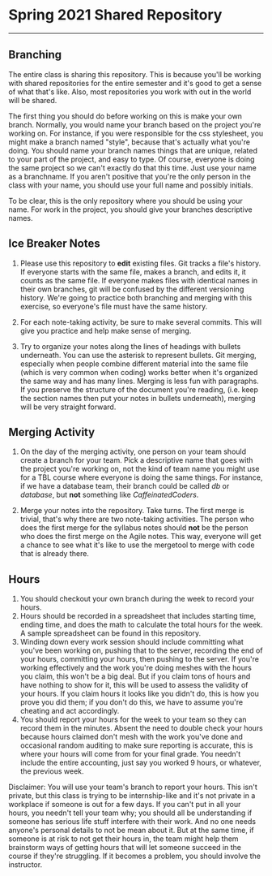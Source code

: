 # Spring 2021 Shared Repository
---

## Branching

The entire class is sharing this repository. This is because you'll be working with shared repositories for the entire semester and it's good to get a sense of what that's like. Also, most repositories you work with out in the world will be shared.

The first thing you should do before working on this is make your own branch. Normally, you would name your branch based on the project you're working on. For instance, if you were responsible for the css stylesheet, you might make a branch named "style", because that's actually what you're doing. You should name your branch names things that are unique, related to your part of the project, and easy to type. Of course, everyone is doing the same project so we can't exactly do that this time. Just use your name as a branchname. If you aren't positive that you're the only person in the class with your name, you should use your full name and possibly initials. 

To be clear, this is the only repository where you should be using your name. For work in the project, you should give your branches descriptive names.

## Ice Breaker Notes

1. Please use this repository to **edit** existing files. Git tracks a file's history. If everyone starts with the same file, makes a branch, and edits it, it counts as the same file. If everyone makes files with identical names in their own branches, git will be confused by the different versioning history. We're going to practice both branching and merging with this exercise, so everyone's file must have the same history.

2. For each note-taking activity, be sure to make several commits. This will give you practice and help make sense of merging. 

3. Try to organize your notes along the lines of headings with bullets underneath. You can use the asterisk to represent bullets. Git merging, especially when people combine different material into the same file (which is very common when coding) works better when it's organized the same way and has many lines. Merging is less fun with paragraphs. If you preserve the structure of the document you're reading, (i.e. keep the section names then put your notes in bullets underneath), merging will be very straight forward.

## Merging Activity

1. On the day of the merging activity, one person on your team should create a branch for your team. Pick a descriptive name that goes with the project you're working on, not the kind of team name you might use for a TBL course where everyone is doing the same things. For instance, if we have a database team, their branch could be called *db* or *database*, but **not** something like *CaffeinatedCoders*. 

2. Merge your notes into the repository. Take turns. The first merge is trivial, that's why there are two note-taking activities. The person who does the first merge for the syllabus notes should **not** be the person who does the first merge on the Agile notes. This way, everyone will get a chance to see what it's like to use the mergetool to merge with code that is already there.

## Hours

1. You should checkout your own branch during the week to record your hours. 
2. Hours should be recorded in a spreadsheet that includes starting time, ending time, and does the math to calculate the total hours for the week. A sample spreadsheet can be found in this repository.
3. Winding down every work session should include committing what you've been working on, pushing that to the server, recording the end of your hours, committing your hours, then pushing to the server. If you're working effectively and the work you're doing meshes with the hours you claim, this won't be a big deal. But if you claim tons of hours and have nothing to show for it, this will be used to assess the validity of your hours. If you claim hours it looks like you didn't do, this is how you prove you did them; if you don't do this, we have to assume you're cheating and act accordingly. 
4. You should report your hours for the week to your team so they can record them in the minutes. Absent the need to double check your hours because hours claimed don't mesh with the work you've done and occasional random auditing to make sure reporting is accurate, this is where your hours will come from for your final grade. You needn't include the entire accounting, just say you worked 9 hours, or whatever, the previous week.

Disclaimer: You will use your team's branch to report your hours. This isn't private, but this class is trying to be internship-like and it's not private in a workplace if someone is out for a few days. If you can't put in all your hours, you needn't tell your team why; you should all be understanding if someone has serious life stuff interfere with their work. And no one needs anyone's personal details to not be mean about it. But at the same time, if someone is at risk to not get their hours in, the team might help them brainstorm ways of getting hours that will let someone succeed in the course if they're struggling. If it becomes a problem, you should involve the instructor.


